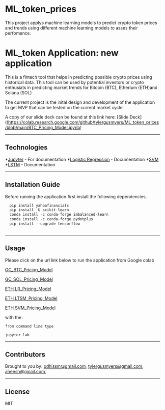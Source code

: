 # ML_token_prices
This project applys machine learning models to predict crypto token prices and trends using different machine learning models to asses their perfomance.

# ML_token Application: new application 

This is a fintech tool that helps in predicting possible crypto prices using historical data.
This tool can be used by potential investors or crypto enthusiats in predicting market trends for Bitcoin (BTC), Etherium (ETH)and Solana (SOL)
 

The current project is the inital design and development of the application to get MVP that can be tested on the current market cycle.

A copy of our slide deck can be found at this link here:
[Slide Deck]((https://colab.research.google.com/github/tylergusmyers/ML_token_prices/blob/main/BTC_Pricing_Model.ipynb)  

---

## Technologies


*[Jupyter](https://jupyter.org/documentation) - For documentation
*[Logistic Regression](https://scikit-learn.org/stable/modules/linear_model.html#logistic-regression) - Documentation
*[SVM](https://scikit-learn.org/stable/modules/svm.html)
*[LSTM](https://www.tensorflow.org/api_docs/python/tf/keras/layers/LSTM) - Documentation


---

## Installation Guide

Before running the application first install the following dependencies.

```python
  pip install yahoofinancials  
  pip install -U scikit-learn
  conda install -c conda-forge imbalanced-learn
  conda install -c conda-forge pydotplus
  pip install --upgrade tensorflow  
    
```

---

## Usage
Please click on the url link below to run the application from Google colab

[GC_BTC_Pricing_Model](https://colab.research.google.com/github/tylergusmyers/ML_token_prices/blob/main/BTC_Pricing_Model.ipynb) 

[GC_SOL_Pricing_Model](https://colab.research.google.com/github/tylergusmyers/ML_token_prices/blob/main/SOL_Pricing_Model.ipynb)

[ETH LR_Pricing_Model](https://colab.research.google.com/drive/1nTJ-AWbKg1uWteWnP9S3coDfUAg5fVh2?usp=sharing) 

[ETH LTSM_Pricing_Model](https://colab.research.google.com/drive/1tdBSfIZxPdXqIr_aHgjkFGddWquN7o7p?usp=sharing)

[ETH SVM_Pricing_Model](https://colab.research.google.com/drive/1YorlqEyumXc2Dusp9MD-WOMAmpZJdJas?usp=sharing) 


with the:

```jupyter
from command line type

jupyter lab
```

---

## Contributors

Brought to you by:
  odhissm@gmail.com, 
  tylergusmyers@gmail.com, 
  aheesh@gmail.com, 
  

---

## License

MIT
